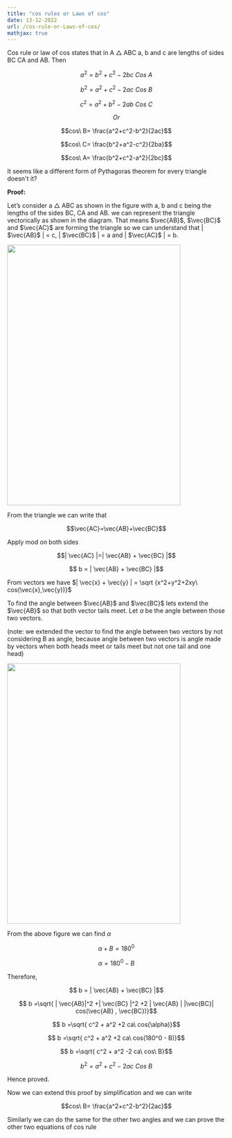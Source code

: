 ```yaml
---
title: "cos rules or Laws of cos"
date: 13-12-2022
url: /cos-rule-or-Laws-of-cos/
mathjax: true
---
```


Cos rule or law of cos states that in A $\triangle$ ABC a, b and c are lengths of sides BC CA and AB. Then 

$$a^2=b^2+c^2-2bc \ Cos \ A$$

$$b^2=a^2+c^2-2ac\ Cos\ B$$

$$c^2=a^2+b^2-2ab\ Cos\ C$$

$$Or$$

$$cos\ B= \frac{a^2+c^2-b^2}{2ac}$$

$$cos\ C= \frac{b^2+a^2-c^2}{2ba}$$

$$cos\ A= \frac{b^2+c^2-a^2}{2bc}$$


It seems like a different form of Pythagoras theorem for every triangle doesn't it?

**Proof:**

Let’s consider a $\triangle$ ABC as shown in the figure with a, b and c being the lengths of the sides BC, CA and AB. we can represent the triangle vectorically as
shown in the diagram. That means $\vec{AB}$, $\vec{BC}$ and $\vec{AC}$ are forming the triangle so we can understand that | $\vec{AB}$ | = c, | $\vec{BC}$ | = a and | $\vec{AC}$ | =  b.

<img src="/docs/images/cos rule image2.jpg" width="400" height="600">

From the triangle we can write that

$$\vec{AC}=\vec{AB}+\vec{BC}$$

Apply mod on both sides

$$| \vec{AC} |=| \vec{AB} + \vec{BC} |$$

$$ b = | \vec{AB} + \vec{BC} |$$

From vectors we have $| \vec{x} + \vec{y} | = \sqrt {x^2+y^2+2xy\ cos(\vec{x},\vec{y})}$

To find the angle between $\vec{AB}$ and $\vec{BC}$ lets extend the $\vec{AB}$ so that both vector tails meet. Let $\alpha$ be the angle between those two vectors. 

(note: we extended the vector to find the angle between two vectors by not considering B as angle, because angle between two vectors is angle made by vectors when both heads meet or tails meet but not one tail and one head)

<img src="/docs/images/cos rule image4.jpg" width="400" height="600">

From the above figure we can find $\alpha$

$$\alpha + B=180^0$$

$$\alpha =180^0 - B $$

Therefore, 

$$ b = | \vec{AB} + \vec{BC} |$$

$$ b =\sqrt{ | \vec{AB}|^2 +| \vec{BC} |^2 +2 | \vec{AB}  | |\vec{BC}| cos(\vec{AB} , \vec{BC})}$$

$$ b =\sqrt{ c^2 + a^2 +2 ca\ cos(\alpha)}$$

$$ b =\sqrt{ c^2 + a^2 +2 ca\ cos(180^0 - B)}$$

$$ b =\sqrt{ c^2 + a^2 -2 ca\ cos\ B}$$

$$b^2=a^2+c^2-2ac\ Cos\ B$$

Hence proved.

Now we can extend this proof by simplification and we can write

$$cos\ B= \frac{a^2+c^2-b^2}{2ac}$$

Similarly we can do the same for the other two angles and we can prove the other two equations of cos rule
